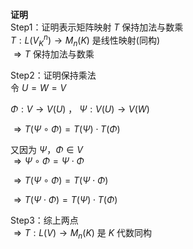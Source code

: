 **证明**  
Step1：证明表示矩阵映射 $T$ 保持加法与数乘  
 $T:L(V_K^n)\to M_n(K)$ 是线性映射(同构)  
 $\Rightarrow T$ 保持加法与数乘  
  
Step2：证明保持乘法  
令 $U=W=V$  
  
 $\Phi:V\to V(U)$ ， $\Psi:V(U)\to V(W)$  
  
 $\Rightarrow T(\Psi\circ\Phi)  
=T(\Psi)\cdot T(\Phi)$  
  
又因为 $\Psi，\Phi\in V$  
 $\Rightarrow \Psi\circ\Phi=\Psi\cdot\Phi$  
  
 $\Rightarrow T(\Psi\circ\Phi)=T(\Psi\cdot\Phi)$  
  
 $\Rightarrow T(\Psi\cdot\Phi)  
=T(\Psi)\cdot T(\Phi)$  
  
Step3：综上两点  
 $\Rightarrow T:L(V)\to M_n(K)$ 是 $K$ 代数同构  

